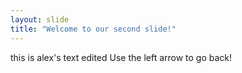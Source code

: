 ```yaml
---
layout: slide
title: "Welcome to our second slide!"
---
```

this is  alex's text edited 
Use the left arrow to go back!